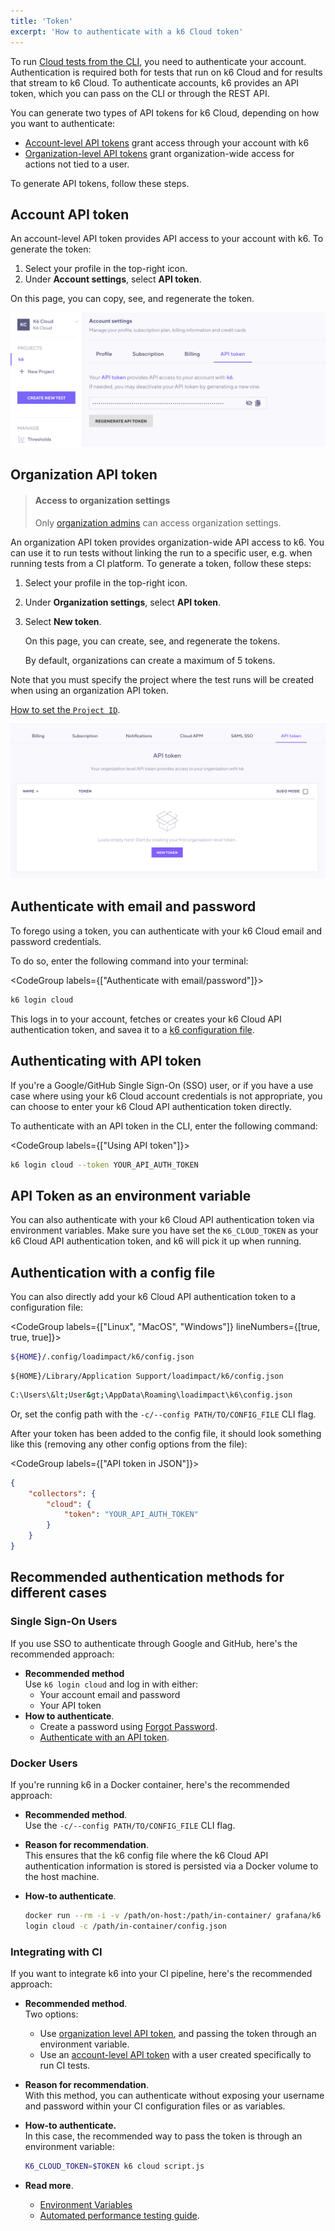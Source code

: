 ```yaml
---
title: 'Token'
excerpt: 'How to authenticate with a k6 Cloud token'
---
```


To run [Cloud tests from the CLI](/cloud/creating-and-running-a-test/cloud-tests-from-the-cli/), you need to authenticate your account.
Authentication is required both for tests that run on k6 Cloud and for results that stream to k6 Cloud.
To authenticate accounts, k6 provides an API token, which you can pass on the CLI or through the REST API.

You can generate two types of API tokens for k6 Cloud, depending on how you want to authenticate:
- [Account-level API tokens](#account-api-token) grant access through your account with k6
- [Organization-level API tokens](#organization-api-token) grant organization-wide access for actions not tied to a user.

To generate API tokens, follow these steps.

## Account API token

An account-level API token provides API access to your account with k6.
To generate the token:
1. Select your profile in the top-right icon.
2. Under **Account settings**, select **API token**.
  
  On this page, you can copy, see, and regenerate the token.

![account token view](./images/04-Token/account-api-token-view.png)

## Organization API token

> #### Access to organization settings
>
> Only [organization admins](/cloud/project-and-team-management/members/#admin) can access organization settings.

An organization API token provides organization-wide API access to k6.
You can use it to run tests without linking the run to a specific user, e.g. when running tests from a CI platform.
To generate a token, follow these steps:

1. Select your profile in the top-right icon.
2. Under **Organization settings**, select **API token**.
3. Select **New token**.

   On this page, you can create, see, and regenerate the tokens.

   By default, organizations can create a maximum of 5 tokens.

Note that you must specify the project where the test runs will be created when using an organization API token.

[How to set the `Project ID`](https://k6.io/docs/cloud/creating-and-running-a-test/cloud-tests-from-the-cli/#running-tests-under-a-different-project-than-your-default-one).

![organization token view](./images/04-Token/organization-api-token-view.png)

## Authenticate with email and password

To forego using a token, you can authenticate with your k6 Cloud email and password credentials.

To do so, enter the following command into your terminal:

<CodeGroup labels={["Authenticate with email/password"]}>

```bash
k6 login cloud
```

</CodeGroup>

This logs in to your account, fetches or creates your k6 Cloud API authentication token, and savea it to a [k6 configuration file](#using-config-file).

## Authenticating with API token

If you're a Google/GitHub Single Sign-On (SSO) user, or if you have a use case where using your k6 Cloud account credentials is not appropriate, you can choose to enter your k6 Cloud API authentication token directly.

To authenticate with an API token in the CLI, enter the following command:

<CodeGroup labels={["Using API token"]}>

```bash
k6 login cloud --token YOUR_API_AUTH_TOKEN
```

</CodeGroup>

## API Token as an environment variable

You can also authenticate with your k6 Cloud API authentication token via environment variables.
Make sure you have set the `K6_CLOUD_TOKEN` as your k6 Cloud API authentication token, and k6 will pick it up when running.

## Authentication with a config file

You can also directly add your k6 Cloud API authentication token to a configuration file:

<CodeGroup labels={["Linux", "MacOS", "Windows"]} lineNumbers={[true, true, true]}>

```bash
${HOME}/.config/loadimpact/k6/config.json
```

```
${HOME}/Library/Application Support/loadimpact/k6/config.json
```

```bash
C:\Users\&lt;User&gt;\AppData\Roaming\loadimpact\k6\config.json
```

</CodeGroup>

Or, set the config path with the `-c/--config PATH/TO/CONFIG_FILE` CLI flag.

After your token has been added to the config file, it should look something like this (removing any other config options from the file):

<CodeGroup labels={["API token in JSON"]}>

```json
{
    "collectors": {
        "cloud": {
            "token": "YOUR_API_AUTH_TOKEN"
        }
    }
}
```

</CodeGroup>

## Recommended authentication methods for different cases

### Single Sign-On Users

If you use SSO to authenticate through Google and GitHub, here's the recommended approach:

- **Recommended method**  
  Use `k6 login cloud` and log in with either:
    - Your account email and password
    - Your API token
- **How to authenticate**.
  - Create a password using [Forgot Password](https://app.k6.io/account/forgot).
  - [Authenticate with an API token](#authenticating-with-api-token).

### Docker Users

If you're running k6 in a Docker container, here's the recommended approach:

- **Recommended method**.  
  Use the `-c/--config PATH/TO/CONFIG_FILE` CLI flag.

- **Reason for recommendation**.  
  This ensures that the k6 config file where the k6 Cloud API authentication information is stored is persisted via a Docker volume to the host machine.

- **How-to authenticate**. 

  ```bash
  docker run --rm -i -v /path/on-host:/path/in-container/ grafana/k6 \
  login cloud -c /path/in-container/config.json
  ```

### Integrating with CI


If you want to integrate k6 into your CI pipeline, here's the recommended approach:

- **Recommended method**.  
  Two options:
  - Use [organization level API token](#organization-api-token), and passing the token through an environment variable.
  - Use an [account-level API token](#account-api-token) with a user created specifically to run CI tests.
- **Reason for recommendation**.  
  With this method, you can authenticate without exposing your username and password within your CI configuration files or as variables.
- **How-to authenticate.**  
  In this case, the recommended way to pass the token is through an environment variable:

  ```bash
  K6_CLOUD_TOKEN=$TOKEN k6 cloud script.js
  ```

- **Read more**.
  - [Environment Variables](/using-k6/environment-variables/)
  - [Automated performance testing guide](/testing-guides/automated-performance-testing/).

